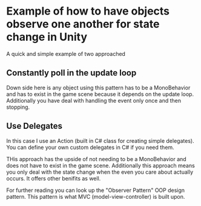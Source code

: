 # Example of how to have objects observe one another for state change in Unity

A quick and simple example of two approached

## Constantly poll in the update loop 
Down side here is any object using this pattern has to be a MonoBehavior and has to exist in the game scene because it depends on the update loop. Additionally you have deal with handling the event only once and then stopping.

## Use Delegates
In this case I use an Action (built in C# class for creating simple delegates). You can define your own custom delegates in C# if you need them.

THis approach has the upside of not needing to be a MonoBehavior and does not have to exist in the game scene. Additionally this approach means you only deal with the state change when the even you care about actually occurs. It offers other benifits as well.

For further reading you can look up the "Observer Pattern" OOP design pattern. This pattern is what MVC (model-view-controller) is built upon.